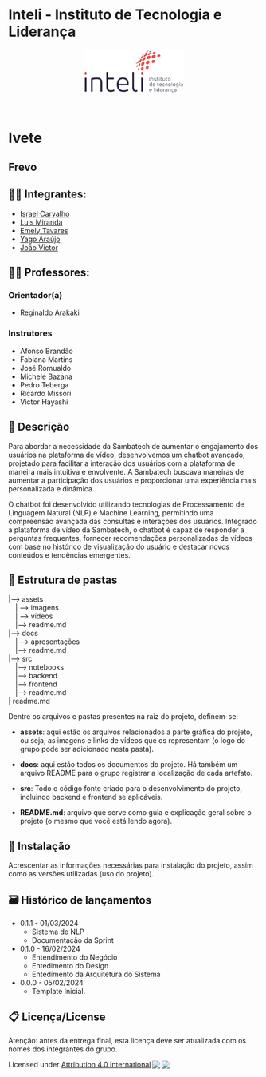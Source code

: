 # Inteli - Instituto de Tecnologia e Liderança 

<p align="center">
<a href= "https://www.inteli.edu.br/"><img src="./assets/imgs/inteli.png" alt="Inteli - Instituto de Tecnologia e Liderança" border="0" width=40% height=40%></a>
</p>

<br>

# Ivete

## Frevo

## 👨‍🎓 Integrantes: 
- <a href="https://www.linkedin.com/in/israel-carvalho-706133241/">Israel Carvalho</a>
- <a href="https://www.linkedin.com/in/luiscmiranda/">Luis Miranda</a>
- <a href="https://www.linkedin.com/in/emely-tavares-3575ba24a/">Emely Tavares</a>
- <a href="https://www.linkedin.com/in/yago-ara%C3%BAjo-do-vale-moreira-461816247/">Yago Araújo</a>
- <a href="https://www.linkedin.com/in/joao-victor-montagna-4bb3a4247/">João Victor</a>

## 👩‍🏫 Professores:
### Orientador(a) 
- Reginaldo Arakaki

### Instrutores
- Afonso Brandão
- Fabiana Martins
- José Romualdo
- Michele Bazana
- Pedro Teberga
- Ricardo Missori
- Victor Hayashi

## 📜 Descrição

Para abordar a necessidade da Sambatech de aumentar o engajamento dos usuários na plataforma de vídeo, desenvolvemos um chatbot avançado, projetado para facilitar a interação dos usuários com a plataforma de maneira mais intuitiva e envolvente. A Sambatech buscava maneiras de aumentar a participação dos usuários e proporcionar uma experiência mais personalizada e dinâmica.

O chatbot foi desenvolvido utilizando tecnologias de Processamento de Linguagem Natural (NLP) e Machine Learning, permitindo uma compreensão avançada das consultas e interações dos usuários. Integrado à plataforma de vídeo da Sambatech, o chatbot é capaz de responder a perguntas frequentes, fornecer recomendações personalizadas de vídeos com base no histórico de visualização do usuário e destacar novos conteúdos e tendências emergentes.

## 📁 Estrutura de pastas

|--> assets<br>
  &emsp;| --> imagens <br>
  &emsp;| --> videos <br>
  &emsp;|--> readme.md<br>
|--> docs<br>
  &emsp;| --> apresentações <br>
  &emsp;|--> readme.md<br>
|--> src<br>
  &emsp;|--> notebooks<br>
  &emsp;|--> backend<br>
  &emsp;|--> frontend<br>
  &emsp;|--> readme.md<br>
| readme.md<br>

Dentre os arquivos e pastas presentes na raiz do projeto, definem-se:

- <b>assets</b>: aqui estão os arquivos relacionados a parte gráfica do projeto, ou seja, as imagens e links de vídeos que os representam (o logo do grupo pode ser adicionado nesta pasta).

- <b>docs</b>: aqui estão todos os documentos do projeto. Há também um arquivo README para o grupo registrar a localização de cada artefato.

- <b>src</b>: Todo o código fonte criado para o desenvolvimento do projeto, incluindo backend e frontend se aplicáveis.

- <b>README.md</b>: arquivo que serve como guia e explicação geral sobre o projeto (o mesmo que você está lendo agora).

## 🔧 Instalação

Acrescentar as informações necessárias para instalação do projeto, assim como as versões utilizadas (uso do projeto).


## 🗃 Histórico de lançamentos

* 0.1.1 - 01/03/2024
    * Sistema de NLP
    * Documentação da Sprint
* 0.1.0 - 16/02/2024
    * Entendimento do Negócio
    * Entedimento do Design 
    * Entedimento da Arquitetura do Sistema
* 0.0.0 - 05/02/2024
    * Template Inicial.

## 📋 Licença/License

Atenção: antes da entrega final, esta licença deve ser atualizada com os nomes dos integrantes do grupo.

Licensed under <a href="http://creativecommons.org/licenses/by/4.0/?ref=chooser-v1" target="_blank" rel="license noopener noreferrer" style="display:inline-block;">Attribution 4.0 International<img style="height:22px!important;margin-left:3px;vertical-align:text-bottom;" src="https://mirrors.creativecommons.org/presskit/icons/cc.svg?ref=chooser-v1"><img style="height:22px!important;margin-left:3px;vertical-align:text-bottom;" src="https://mirrors.creativecommons.org/presskit/icons/by.svg?ref=chooser-v1"></a></p>
